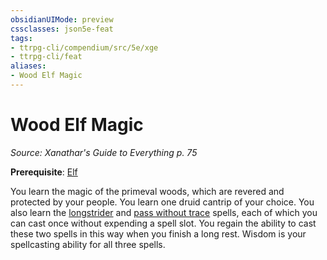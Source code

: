 ```yaml
---
obsidianUIMode: preview
cssclasses: json5e-feat
tags:
- ttrpg-cli/compendium/src/5e/xge
- ttrpg-cli/feat
aliases:
- Wood Elf Magic
---
```

# Wood Elf Magic
*Source: Xanathar's Guide to Everything p. 75*  

**Prerequisite**: [Elf](/3-Mechanics/CLI/races/elf-xphb.md)

You learn the magic of the primeval woods, which are revered and protected by your people. You learn one druid cantrip of your choice. You also learn the [longstrider](/3-Mechanics/CLI/spells/longstrider-xphb.md) and [pass without trace](/3-Mechanics/CLI/spells/pass-without-trace-xphb.md) spells, each of which you can cast once without expending a spell slot. You regain the ability to cast these two spells in this way when you finish a long rest. Wisdom is your spellcasting ability for all three spells.